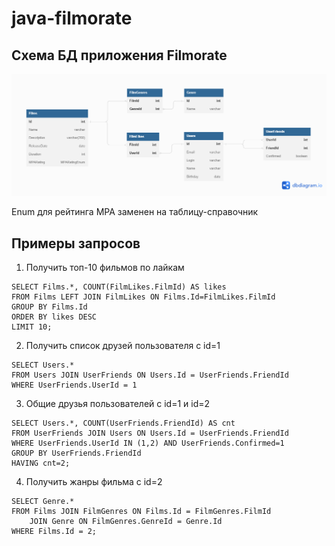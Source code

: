 # java-filmorate
## Схема БД приложения Filmorate
![Схема БД приложения Filmorate](https://github.com/phpwork512/filmorate/blob/main/Filmorate%20DB%20Scheme2.png?raw=true)

Enum для рейтинга MPA заменен на таблицу-справочник

## Примеры запросов
1. Получить топ-10 фильмов по лайкам

```
SELECT Films.*, COUNT(FilmLikes.FilmId) AS likes
FROM Films LEFT JOIN FilmLikes ON Films.Id=FilmLikes.FilmId 
GROUP BY Films.Id
ORDER BY likes DESC
LIMIT 10;
```

2. Получить список друзей пользователя с id=1

```
SELECT Users.* 
FROM Users JOIN UserFriends ON Users.Id = UserFriends.FriendId 
WHERE UserFriends.UserId = 1
```

3. Общие друзья пользователей с id=1 и id=2

```
SELECT Users.*, COUNT(UserFriends.FriendId) AS cnt
FROM UserFriends JOIN Users ON Users.Id = UserFriends.FriendId
WHERE UserFriends.UserId IN (1,2) AND UserFriends.Confirmed=1
GROUP BY UserFriends.FriendId
HAVING cnt=2;
```

4. Получить жанры фильма с id=2

```
SELECT Genre.*
FROM Films JOIN FilmGenres ON Films.Id = FilmGenres.FilmId
	JOIN Genre ON FilmGenres.GenreId = Genre.Id
WHERE Films.Id = 2;
```

